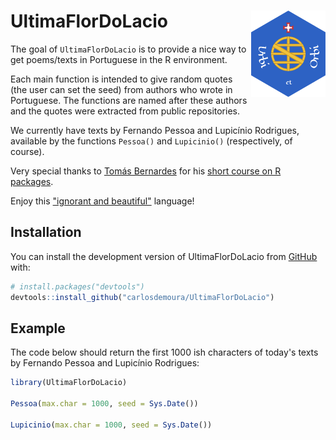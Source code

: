 
# UltimaFlorDoLacio <a href="https://github.com/carlosdemoura/UltimaFlorDoLacio"><img src="logo_Lacio/lacio.png" align="right" height="138" /></a>

<!-- badges: start -->
<!-- badges: end -->

The goal of `UltimaFlorDoLacio` is to provide a nice way to get poems/texts in Portuguese in the R environment.

Each main function is intended to give random quotes (the user can set the seed) from authors who wrote in Portuguese. The functions are named after these authors and the quotes were extracted from public repositories.

We currently have texts by Fernando Pessoa and Lupicínio Rodrigues, available by the functions `Pessoa()` and `Lupicinio()` (respectively, of course).

Very special thanks to [Tomás Bernardes](https://github.com/tomasbp2/) for his [short course on R packages](https://github.com/tomasbp2/Curso-Rpacotes).

Enjoy this ["ignorant and beautiful"](https://pt.wikipedia.org/wiki/Olavo_Bilac#L%C3%ADngua_Portuguesa) language!

## Installation

You can install the development version of UltimaFlorDoLacio from [GitHub](https://github.com/) with:

``` r
# install.packages("devtools")
devtools::install_github("carlosdemoura/UltimaFlorDoLacio")
```

## Example

The code below should return the first 1000 ish characters of today's texts by Fernando Pessoa and Lupicínio Rodrigues:

``` r
library(UltimaFlorDoLacio)

Pessoa(max.char = 1000, seed = Sys.Date())

Lupicinio(max.char = 1000, seed = Sys.Date())
```

